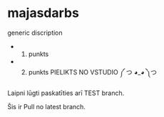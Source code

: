﻿# majasdarbs
generic discription

* 1. punkts 
* 2. punkts
PIELIKTS NO VSTUDIO ༼ つ ◕_◕ ༽つ  

Laipni lūgti paskatīties arī TEST branch.

Šis ir Pull no latest branch.
